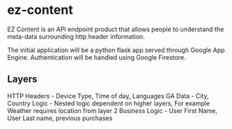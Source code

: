 # ez-content

EZ Content is an API endpoint product that allows people to understand the meta-data surrounding http header information.

The initial application will be a python flask app served through Google App Engine. Authentication will be handled using Google Firestore.

## Layers
HTTP Headers - Device Type, Time of day, Languages
GA Data - City, Country
Logic - Nested logic dependent on higher layers, For example Weather requires location from layer 2
Business Logic - User First Name, User Last name, previous purchases
